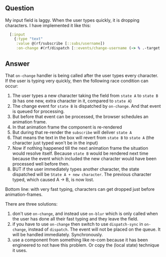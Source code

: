 
<!-- leave this H1 here. It stops mkdocs putting in a Title at the top.
     It needs to be at the top of the file otherwise it breaks the 
     table of contents on the right hand side. -->
#

## Question


My input field is laggy.  When the user types quickly, it is dropping characters.  I have implemented it like this:

```clj
  [:input
    {:type "text"
     :value @(rf/subscribe [::subs/username])
     :on-change #(rf/dispatch [::events/change-username (-> % .-target .-value)])}]
```

## Answer 

That `on-change` handler is being called after the user types every character.  If the user is typing very quickly, then the following race condition can occur:

  1. The user types a new character taking the field from `state A` to `state B`  (`B` has one new, extra character in it, compared to `state A`) 
  2. The change event for `state B` is dispatched by `on-change`. And that event is queued for processing. 
  3. But before that event can be processed, the browser schedules an animation frame. 
  4. In that animation frame the component is re-rendered
  5. But during that re-render the `subscribe` will deliver `state A`
  6. That means the text in the box will revert from `state B` to `state A` (the character just typed won't be in the input)
  7. Now if nothing happened till the next animation frame the situation would resolve itself. Because `state B` would be rendered next time because the event which included the 
  new character would have been processed well before then. 
  6. BUT if the user immediately types another character, the state dispatched will be `State A + new character`. The previous character typed, 
     which caused A -> B, is now lost. 

Bottom line: with very fast typing, characters can get dropped just before animation-frames.

There are three solutions:

  1. don't use `on-change`, and instead use `on-blur` which is only called when the user has done all their fast typing and they leave the field. 
  2. if you have to use `on-change` then switch to use `dispatch-sync` in `on-change`, instead of `dispatch`. The event will not be placed on the queue. It will be handled immediately. Synchronously. 
  3. use a component from something like re-com because it has been engineered to not have this problem. Or copy the (local state) technique it uses. 

